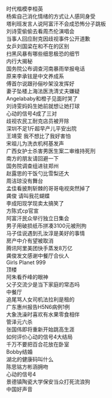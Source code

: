 时代楷模李桓英  
杨紫自己消化情绪的方式让人感同身受  
塔利班发言人说阿富汗不会成恐怖分子跳板  
刘诗雯偷偷去看周杰伦演唱会  
当事人回应耐克因歧视事件公开道歉  
女乒刘国梁在和不在的区别  
扫黑风暴有哪些细思极恐的细节  
内行大揭秘  
国务院公布调查河南暴雨举报电话  
原来李承铉是中文养成系  
傅首尔说跟孙俪吵架没发挥好  
妻子坠楼上海法医洗清丈夫嫌疑  
Angelababy和橙子见面时哭了  
刘诗雯妈妈生她前就想让她打球  
心动的信号4成了三对  
歧视农民工耐克店员被开除  
深圳不足1斤超早产儿平安出院  
王靖雯 我不想比了我好害怕  
宋祖儿为洗衣机柯基发声  
广西女护士杀害男医生案二审维持死刑  
南方的朋友请回避一下  
国务院调查组进驻郑州  
赵露思的干饭勺比雪梨还大  
周洁琼没有舞台  
孟佳看披荆斩棘的哥哥电视突然掉了  
龚俊 请叫我花蝴蝶  
李成阳现学现卖太搞笑了  
方陈式cp官宣  
阿富汗民众举行独立日集会  
男子用破损纸币拼凑3100元被刑拘  
马子佳说遇到孔汝淳是美好的事情  
房产中介有望被取消  
腾讯阿里美团快手蒸发8万亿  
龚俊发文感谢中餐厅合伙人  
Girls Planet 999  
顶楼  
阿朱看乔峰的眼神  
父子交流少是当下家庭的常态吗  
中餐厅  
追尾骂人女司机法拉利是租的  
广东惠州报告H5N6病例1例  
大象洗澡时喜欢有水果零食相伴  
管泽元六杀  
张国伟即将重新开始跳高生涯  
如何评价心动的信号4大结局  
千万不要把百合花放在卧室  
Bobby结婚  
湖北的健康码叫什么  
陈思铭方彬涵拥吻  
心动的信号4  
景德镇陶瓷大学保安当众打死流浪狗  
中国好声音  

